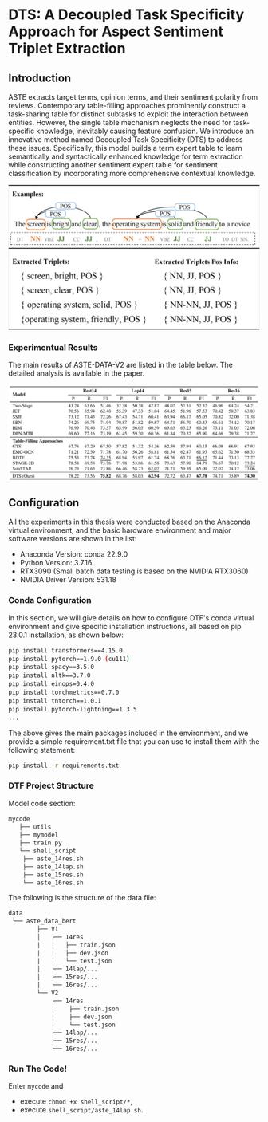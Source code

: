 # DTS: A Decoupled Task Specificity Approach for Aspect Sentiment Triplet Extraction

## Introduction
ASTE extracts target terms, opinion terms, and their sentiment polarity from reviews. Contemporary table-filling approaches prominently construct a task-sharing table for distinct subtasks to exploit the interaction between entities. However, the single table mechanism neglects the need for task-specific knowledge, inevitably causing feature confusion. We introduce an innovative method named Decoupled Task Specificity (DTS) to address these issues. Specifically, this model builds a term expert table to learn semantically and syntactically enhanced knowledge for term extraction while constructing another sentiment expert table for sentiment classification by incorporating more comprehensive contextual knowledge. 

![Task Example](src/task.png)


### Experimentual Results

The main results of ASTE-DATA-V2 are listed in the table below. The detailed analysis is available in the paper.

![Main Results](src/aste2.png)

## Configuration
All the experiments in this thesis were conducted based on the Anaconda virtual environment, and the basic hardware environment and major software versions are shown in the list:
- Anaconda Version: conda 22.9.0
- Python Version: 3.7.16
- RTX3090 (Small batch data testing is based on the NVIDIA RTX3060)
- NVIDIA Driver Version: 531.18

### Conda Configuration
In this section, we will give details on how to configure DTF's conda virtual environment and give specific installation instructions, all based on pip 23.0.1 installation, as shown below:


```sh
pip install transformers==4.15.0
pip install pytorch==1.9.0 (cu111)
pip install spacy==3.5.0
pip install nltk==3.7.0
pip install einops=0.4.0
pip install torchmetrics==0.7.0
pip install tntorch==1.0.1
pip install pytorch-lightning==1.3.5
...
```
The above gives the main packages included in the environment, and we provide a simple requirement.txt file that you can use to install them with the following statement:
```sh
pip install -r requirements.txt
```

### DTF Project Structure
Model code section:
```
mycode
   ├── utils
   ├── mymodel
   ├── train.py
   └── shell_script
    ├── aste_14res.sh
    ├── aste_14lap.sh
    ├── aste_15res.sh
    └── aste_16res.sh
```
The following is the structure of the data file:
```
data
 └── aste_data_bert
        ├── V1
        │   ├── 14res
        |   │   ├── train.json
        |   │   ├── dev.json
        |   │   └── test.json
        │   ├── 14lap/...
        │   ├── 15res/...
        |   └── 16res/...
        └── V2
            ├── 14res
            |    ├── train.json
            |    ├── dev.json
            |    └── test.json
            ├── 14lap/...
            ├── 15res/...
            └── 16res/...
```

### Run The Code!

Enter `mycode` and
- execute `chmod +x shell_script/*`,
- execute `shell_script/aste_14lap.sh`.
